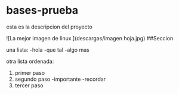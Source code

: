 # bases-prueba
esta es la descripcion del proyecto

![La mejor imagen de linux ](descargas/imagen hoja.jpg)
##Seccion

una lista:
   -hola
   -que tal
   -algo mas

otra lista ordenada:
1. primer paso
2. segundo paso
   -importante
   -recordar
3. tercer paso
